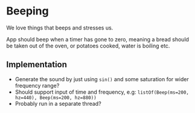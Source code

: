 # Beeping

We love things that beeps and stresses us.

App should beep when a timer has gone to zero, meaning a bread should be taken out of the oven, or potatoes 
cooked, water is boiling etc.


## Implementation
- Generate the sound by just using `sin()` and some saturation for wider frequency range?
- Should support input of time and frequency, e.g: `listOf(Beep(ms=200, hz=440), Beep(ms=200, hz=880))`
- Probably run in a separate thread?